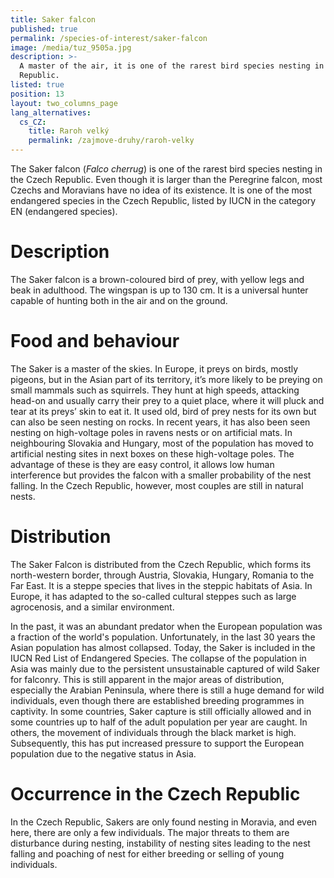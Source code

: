 ```yaml
---
title: Saker falcon
published: true
permalink: /species-of-interest/saker-falcon
image: /media/tuz_9505a.jpg
description: >-
  A master of the air, it is one of the rarest bird species nesting in the Czech
  Republic.
listed: true
position: 13
layout: two_columns_page
lang_alternatives:
  cs_CZ:
    title: Raroh velký
    permalink: /zajmove-druhy/raroh-velky
---
```

The Saker falcon (_Falco cherrug_) is one of the rarest bird species nesting in the Czech Republic. Even though it is larger than the Peregrine falcon, most Czechs and Moravians have no idea of its existence. It is one of the most endangered species in the Czech Republic, listed by IUCN in the category EN (endangered species).

# Description

The Saker falcon is a brown-coloured bird of prey, with yellow legs and beak in adulthood. The wingspan is up to 130 cm. It is a universal hunter capable of hunting both in the air and on the ground.

# Food and behaviour 

The Saker is a master of the skies. In Europe, it preys on birds, mostly pigeons, but in the Asian part of its territory, it’s more likely to be preying on small mammals such as squirrels. They hunt at high speeds, attacking head-on and usually carry their prey to a quiet place, where it will pluck and tear at its preys’ skin to eat it. It used old, bird of prey nests for its own but can also be seen nesting on rocks. In recent years, it has also been seen nesting on high-voltage poles in ravens nests or on artificial mats. In neighbouring Slovakia and Hungary, most of the population has moved to artificial nesting sites in next boxes on these high-voltage poles. The advantage of these is they are easy control, it allows low human interference but provides the falcon with a smaller probability of the nest falling. In the Czech Republic, however, most couples are still in natural nests. 

# Distribution

The Saker Falcon is distributed from the Czech Republic, which forms its north-western border, through Austria, Slovakia, Hungary, Romania to the Far East. It is a steppe species that lives in the steppic habitats of Asia. In Europe, it has adapted to the so-called cultural steppes such as large agrocenosis, and a similar environment.

In the past, it was an abundant predator when the European population was a fraction of the world's population. Unfortunately, in the last 30 years the Asian population has almost collapsed. Today, the Saker is included in the IUCN Red List of Endangered Species. The collapse of the population in Asia was mainly due to the persistent unsustainable captured of wild Saker for falconry. This is still apparent in the major areas of distribution, especially the Arabian Peninsula, where there is still a huge demand for wild individuals, even though there are established breeding programmes in captivity. In some countries, Saker capture is still officially allowed and in some countries up to half of the adult population per year are caught. In others, the movement of individuals through the black market is high. Subsequently, this has put increased pressure to support the European population due to the negative status in Asia.

# Occurrence in the Czech Republic

In the Czech Republic, Sakers are only found nesting in Moravia, and even here, there are only a few individuals. The major threats to them are disturbance during nesting, instability of nesting sites leading to the nest falling and poaching of nest for either breeding or selling of young individuals.
